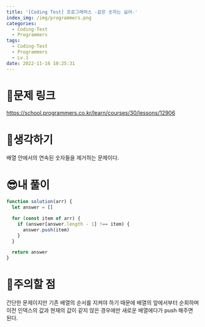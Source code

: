 ```yaml
---
title: '[Coding Test] 프로그래머스 -같은 숫자는 싫어-'
index_img: /img/programmers.png
categories:
  - Coding-Test
  - Programmers
tags:
  - Coding-Test
  - Programmers
  - Lv.1
date: 2022-11-16 10:25:31
---
```

# 📃문제 링크
https://school.programmers.co.kr/learn/courses/30/lessons/12906

# 🤨생각하기
배열 안에서의 연속된 숫자들을 제거하는 문제이다.

# 😎내 풀이
```js
function solution(arr) {
  let answer = []

  for (const item of arr) {
    if (answer[answer.length - 1] !== item) {
      answer.push(item)
    }
  }

  return answer
}
```

# 🚨주의할 점
간단한 문제이지만 기존 배열의 순서를 지켜야 하기 때문에 배열의 앞에서부터 순회하며 이전 인덱스의 값과 현재의 값이 같지 않은 경우에만 새로운 배열에다가 push 해주면 된다.